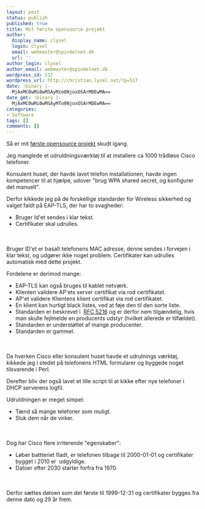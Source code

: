 ```yaml
---
layout: post
status: publish
published: true
title: Mit første opensource projekt
author:
  display_name: clysel
  login: clysel
  email: webmaster@spindelnet.dk
  url: ''
author_login: clysel
author_email: webmaster@spindelnet.dk
wordpress_id: 517
wordpress_url: http://christian.lysel.net/?p=517
date: !binary |-
  MjAxMC0wMi0wMSAyMzo0NjoxOSArMDEwMA==
date_gmt: !binary |-
  MjAxMC0wMi0wMSAyMTo0NjoxOSArMDEwMA==
categories:
- Software
tags: []
comments: []
---
```

<p>S&aring; er mit <a href="http://code.google.com/p/cisco7925g-eap-tls-deployment/" target="_blank">f&oslash;rste opensource projekt</a> skudt igang.</p>
<p>Jeg manglede et udruldningsv&aelig;rkt&oslash;j til at installere ca 1000 tr&aring;dl&oslash;se Cisco telefoner.</p>
<p>Konsulent huset, der havde lavet telefon installationen, havde ingen kompetencer til at hj&aelig;lpe, udover "brug WPA shared secret, og konfigurer det manuelt".</p>
<p>Derfor kikkede jeg p&aring; de forskellige standarder for Wireless sikkerhed og valget faldt p&aring; EAP-TLS, der har to svagheder:</p>
<ul>
<li>Bruger Id'et sendes i klar tekst.</li>
<li>Certifikater skal udrulles.</li><br />
</ul><br />
Bruger ID'et er basalt telefonens MAC adresse, denne sendes i forvejen i klar tekst, og udg&oslash;rer ikke noget problem. Certifikater kan udrulles automatisk med dette projekt.</p>
<p>Fordelene er derimod mange:</p>
<ul>
<li>EAP-TLS kan ogs&aring; bruges til kablet netv&aelig;rk.</li>
<li>Klienten validere AP'ets server certifikat via rod certifikatet.</li>
<li>AP'et validere Klientens klient certifikat via rod certifikatet.</li>
<li>En klient kan hurtigt black listes, ved at f&oslash;je den til den sorte liste.</li>
<li>Standarden er beskrevet i&nbsp; <a href="http://tools.ietf.org/html/rfc5216" target="_blank">RFC 5216</a> og er derfor nem tilg&aelig;ndelig, hvis man skulle fejlmelde en producents udstyr (hvilket allerede er tilf&aelig;ldet).</li>
<li>Standarden er underst&oslash;ttet af mange producenter.</li>
<li>Standarden er gammel.</li><br />
</ul><br />
Da hverken Cisco eller konsulent huset havde et udrulnings v&aelig;rkt&oslash;j, kikkede jeg i stedet p&aring; telefonens HTML formularer og byggede noget tilsvarende i Perl.</p>
<p>Derefter bliv der ogs&aring; lavet et lille script til at kikke efter nye telefoner i DHCP serverens logfil.</p>
<p>Udruldningen er meget simpel:</p>
<ul>
<li>T&aelig;nd s&aring; mange telefoner som muligt.</li>
<li>Sluk dem n&aring;r de virker.</li><br />
</ul><br />
Dog har Cisco flere irriterende "egenskaber":</p>
<ul>
<li>L&oslash;ber battteriet fladt, er telefonen tilbage til 2000-01-01 og certifikater bygget i 2010 er&nbsp; udgyldige.</li>
<li>Datoer efter 2030 starter forfra fra 1970.</li><br />
</ul><br />
Derfor s&aelig;ttes datoen som det f&oslash;rste til 1999-12-31 og certifikater bygges fra denne dato og 29 &aring;r frem.</p>
